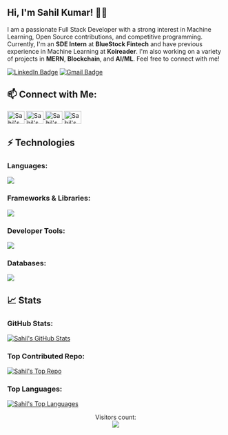 ## Hi, I'm Sahil Kumar! 👋🏻

I am a passionate Full Stack Developer with a strong interest in Machine Learning, Open Source contributions, and competitive programming. Currently, I'm an **SDE Intern** at **BlueStock Fintech** and have previous experience in Machine Learning at **Koireader**. I'm also working on a variety of projects in **MERN**, **Blockchain**, and **AI/ML**. Feel free to connect with me!

[![LinkedIn Badge](https://img.shields.io/badge/Sahil%20Kumar-blue?style=flat-square&logo=Linkedin&logoColor=white&link=https://www.linkedin.com/in/haxaze/)](https://www.linkedin.com/in/haxaze/)
[![Gmail Badge](https://img.shields.io/badge/-sahil.kumar1234@gmail.com-c14438?style=flat-square&logo=Gmail&logoColor=white&link=mailto:sahil.kumar1234@gmail.com)](mailto:sahil.kumar1234@gmail.com)


## 📫 Connect with Me:

<p align="left">
  <a href="https://linkedin.com/in/haxaze" target="blank">
    <img align="center" src="https://raw.githubusercontent.com/rahuldkjain/github-profile-readme-generator/master/src/images/icons/Social/linked-in-alt.svg" alt="Sahil's LinkedIn" height="30" width="40" />
  </a>
  <a href="https://www.codechef.com/users/haxaze_01" target="blank">
    <img align="center" src="https://cdn.jsdelivr.net/npm/simple-icons@3.1.0/icons/codechef.svg" alt="Sahil's CodeChef" height="30" width="40" />
  </a>
  <a href="https://codeforces.com/profile/krsahil" target="blank">
    <img align="center" src="https://raw.githubusercontent.com/rahuldkjain/github-profile-readme-generator/master/src/images/icons/Social/codeforces.svg" alt="Sahil's Codeforces" height="30" width="40" />
  </a>
  <a href="https://www.leetcode.com/sahil_kr/" target="blank">
    <img align="center" src="https://raw.githubusercontent.com/rahuldkjain/github-profile-readme-generator/master/src/images/icons/Social/leet-code.svg" alt="Sahil's LeetCode" height="30" width="40" />
  </a>
</p>


## ⚡ Technologies

### Languages:
<a href="https://github.com/HAXAZE">
  <img src="https://skillicons.dev/icons?i=python,java,c,cpp,solidity,javascript,typescript,sql" />
</a>

### Frameworks & Libraries:
<a href="https://github.com/HAXAZE">
  <img src="https://skillicons.dev/icons?i=react,nodejs,express,fastapi,django,flask,keras,tensorflow" />
</a>

### Developer Tools:
<a href="https://github.com/HAXAZE">
  <img src="https://skillicons.dev/icons?i=git,github,aws,docker,kubernetes,vs_code,postman" />
</a>

### Databases:
<a href="https://github.com/HAXAZE">
  <img src="https://skillicons.dev/icons?i=postgres,mongodb,sqlite" />
</a>

## 📈 Stats

### GitHub Stats:
[![Sahil's GitHub Stats](https://github-readme-stats.vercel.app/api?username=HAXAZE&show_icons=true&count_private=true&theme=radical)](https://github.com/HAXAZE)



### Top Contributed Repo:
[![Sahil's Top Repo](https://github-profile-summary-cards.vercel.app/api/cards/profile-details?username=HAXAZE&theme=radical)](https://github.com/HAXAZE)

### Top Languages:
[![Sahil's Top Languages](https://github-readme-stats.vercel.app/api/top-langs/?username=HAXAZE&langs_count=8&layout=compact&theme=react&border_color=7F3FBF&bg_color=0D1117)](https://github.com/HAXAZE)

<p align="center">
  Visitors count:<br>
  <img src="https://profile-counter.glitch.me/HAXAZE/count.svg" />
</p>

